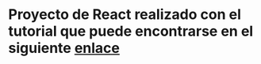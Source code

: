 # Proyecto de React realizado con el tutorial que puede encontrarse en el siguiente [enlace](https://www.youtube.com/embed/rLoWMU4L_qE)